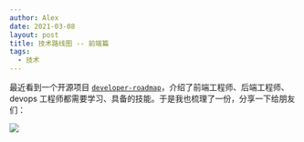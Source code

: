 ```yaml
---
author: Alex
date: 2021-03-08
layout: post
title: 技术路线图 -- 前端篇
tags:
  - 技术
---
```


最近看到一个开源项目 [`developer-roadmap`](https://github.com/kamranahmedse/developer-roadmap)，介绍了前端工程师、后端工程师、devops 工程师都需要学习、具备的技能。于是我也梳理了一份，分享一下给朋友们：

![](/assets/images/技术路线图-前端技术路线图.jpg)
